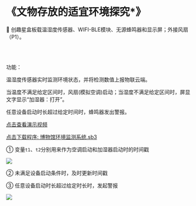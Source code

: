 # 《文物存放的适宜环境探究*》

🧰 创趣星盒板载温湿度传感器、WIFI-BLE模块、无源蜂鸣器和显示屏；外接风扇（P1）。

<br><br>

功能：

温湿度传感器实时监测环境状态，并将检测数值上报物联云端。

当温度不满足给定区间时，风扇(模拟空调)启动；当湿度不满足给定区间时，屏显文字显示“加湿器：打开”。

任意设备启动时长超过给定时间时，蜂鸣器发出警报。

<a href="https://www.cfunworld.com" target="_blank">点击查看演示视频</a>

<a href="/tutorial/starbox_collection/sb3/15/博物馆环境监测系统.sb3">点击下载程序: 博物馆环境监测系统.sb3</a>

① 变量`t1`、`t2`分别用来作为空调启动和加湿器启动时的时间戳

<img src="/images/15/博物馆环境监测系统1.png">

② 未满足设备启动条件时，及时更新时间戳

③ 任意设备启动时长超过给定时长时，发起警报

<img src="/images/15/博物馆环境监测系统2.png">
